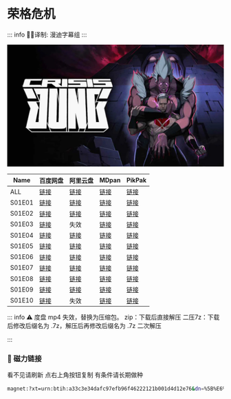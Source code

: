 # 荣格危机

::: info
✍🏻译制: 漫迪字幕组
:::

![81237030.jpg](81237030.jpg)

| Name | 百度网盘 | 阿里云盘 | MDpan | PikPak |
| --- | --- | --- | --- | --- |
| ALL |[链接](https://pan.baidu.com/s/1i_VIYTTZRFnnBb4VNPh3-w?pwd=0ohw) |[链接](https://www.aliyundrive.com/s/SXfWPPQTZXP) |[链接](https://pan.mdsub.top/%E8%8D%A3%E6%A0%BC%E5%8D%B1%E6%9C%BA) |[链接](https://mypikpak.com/s/VNmWW8bb3B76V4ftam7MndCJo1) |
| S01E01 |[链接](https://pan.baidu.com/s/1m8p8dNRd9jHSd-AKbsm5-w?pwd=dozh) |[链接](https://www.aliyundrive.com/s/SXfWPPQTZXP) |[链接](https://pan.mdsub.top/%E8%8D%A3%E6%A0%BC%E5%8D%B1%E6%9C%BA) |[链接](https://mypikpak.com/s/VNmWW8bb3B76V4ftam7MndCJo1) |
| S01E02 |[链接](https://pan.baidu.com/s/1eKrb9-4PwlUnwKOj-Tj_cA?pwd=mn8i) |[链接](https://www.aliyundrive.com/s/SXfWPPQTZXP) |[链接](https://pan.mdsub.top/%E8%8D%A3%E6%A0%BC%E5%8D%B1%E6%9C%BA) |[链接](https://mypikpak.com/s/VNmWW8bb3B76V4ftam7MndCJo1) |
| S01E03 |[链接](https://pan.baidu.com/s/1zb5I_LhdtA9jvxv60a1lzw?pwd=u1ch) | 失效 |[链接](https://pan.mdsub.top/%E8%8D%A3%E6%A0%BC%E5%8D%B1%E6%9C%BA) |[链接](https://mypikpak.com/s/VNmWW8bb3B76V4ftam7MndCJo1) |
| S01E04 |[链接](https://pan.baidu.com/s/1DECKkXLbWfkocRISIrYoFQ?pwd=5ov2) |[链接](https://www.aliyundrive.com/s/SXfWPPQTZXP) |[链接](https://pan.mdsub.top/%E8%8D%A3%E6%A0%BC%E5%8D%B1%E6%9C%BA) |[链接](https://mypikpak.com/s/VNmWW8bb3B76V4ftam7MndCJo1) |
| S01E05 |[链接](https://pan.baidu.com/s/1kSb2UtGJ87NH2MaFwofGMw?pwd=qtq4) |[链接](https://www.aliyundrive.com/s/SXfWPPQTZXP) |[链接](https://pan.mdsub.top/%E8%8D%A3%E6%A0%BC%E5%8D%B1%E6%9C%BA) |[链接](https://mypikpak.com/s/VNmWW8bb3B76V4ftam7MndCJo1) |
| S01E06 |[链接](https://pan.baidu.com/s/1ANdjIp4foiAyu_Wqd_7rZw?pwd=g0mn) |[链接](https://www.aliyundrive.com/s/SXfWPPQTZXP) |[链接](https://pan.mdsub.top/%E8%8D%A3%E6%A0%BC%E5%8D%B1%E6%9C%BA) |[链接](https://mypikpak.com/s/VNmWW8bb3B76V4ftam7MndCJo1) |
| S01E07 |[链接](https://pan.baidu.com/s/1-iIm0UkUZ2mTeok3I0TkZA?pwd=92cm) |[链接](https://www.aliyundrive.com/s/SXfWPPQTZXP) |[链接](https://pan.mdsub.top/%E8%8D%A3%E6%A0%BC%E5%8D%B1%E6%9C%BA) |[链接](https://mypikpak.com/s/VNmWW8bb3B76V4ftam7MndCJo1) |
| S01E08 |[链接](https://pan.baidu.com/s/1fqYb1-ztfN5We81MtdA5dA?pwd=u2qz) |[链接](https://www.aliyundrive.com/s/SXfWPPQTZXP) |[链接](https://pan.mdsub.top/%E8%8D%A3%E6%A0%BC%E5%8D%B1%E6%9C%BA) |[链接](https://mypikpak.com/s/VNmWW8bb3B76V4ftam7MndCJo1) |
| S01E09 |[链接](https://pan.baidu.com/s/1oSM8-LkRZZgj-iaG4hHAgw?pwd=c2k8) |[链接](https://www.aliyundrive.com/s/SXfWPPQTZXP) |[链接](https://pan.mdsub.top/%E8%8D%A3%E6%A0%BC%E5%8D%B1%E6%9C%BA) |[链接](https://mypikpak.com/s/VNmWW8bb3B76V4ftam7MndCJo1) |
| S01E10 |[链接](https://pan.baidu.com/s/1OgPBxyBRU_8hPuHi2uC0kA?pwd=0bev) | 失效 |[链接](https://pan.mdsub.top/%E8%8D%A3%E6%A0%BC%E5%8D%B1%E6%9C%BA) |[链接](https://mypikpak.com/s/VNmWW8bb3B76V4ftam7MndCJo1) |

::: info
⚠️ 度盘 mp4 失效，替换为压缩包。
zip：下载后直接解压
二压7z：下载后修改后缀名为 .7z，解压后再修改后缀名为 .7z 二次解压

:::

### 🧲 磁力链接

看不见请刷新 点右上角按钮复制 有条件请长期做种

```bash
magnet:?xt=urn:btih:a33c3e34dafc97efb96f46222121b001d4d12e76&dn=%5B%E6%BC%AB%E8%BF%AAMDsub%5D.%E8%8D%A3%E6%A0%BC%E5%8D%B1%E6%9C%BA.Crisis.Jung.S01.1080p.%E5%8F%8C%E8%AF%AD%E5%AD%97%E5%B9%95&tr=http%3A%2F%2F1337.abcvg.info%3A80%2Fannounce&tr=https%3A%2F%2F1337.abcvg.info%3A443%2Fannounce&tr=http%3A%2F%2Fbt.okmp3.ru%3A2710%2Fannounce&tr=http%3A%2F%2Fbvarf.tracker.sh%3A2086%2Fannounce&tr=http%3A%2F%2Fnyaa.tracker.wf%3A7777%2Fannounce&tr=http%3A%2F%2Fopen.acgnxtracker.com%3A80%2Fannounce&tr=http%3A%2F%2Fshare.camoe.cn%3A8080%2Fannounce&tr=http%3A%2F%2Ft.nyaatracker.com%3A80%2Fannounce&tr=http%3A%2F%2Ftorrentsmd.com%3A8080%2Fannounce&tr=http%3A%2F%2Ftracker.bt4g.com%3A2095%2Fannounce&tr=http%3A%2F%2Ftracker.electro-torrent.pl%3A80%2Fannounce&tr=http%3A%2F%2Ftracker.files.fm%3A6969%2Fannounce&tr=http%3A%2F%2Ftracker.gbitt.info%3A80%2Fannounce&tr=https%3A%2F%2Ftracker.gbitt.info%3A443%2Fannounce&tr=http%3A%2F%2Ftracker.ipv6tracker.org%3A80%2Fannounce&tr=http%3A%2F%2Ftracker.ipv6tracker.ru%3A80%2Fannounce&tr=http%3A%2F%2Ftracker.nartlof.com.br%3A6969%2Fannounce&tr=http%3A%2F%2Ftracker.renfei.net%3A8080%2Fannounce&tr=http%3A%2F%2Ftracker.tfile.co%3A80%2Fannounce&tr=http%3A%2F%2Fv6-tracker.0g.cx%3A6969%2Fannounce&tr=http%3A%2F%2Fwww.all4nothin.net%3A80%2Fannounce.php&tr=http%3A%2F%2Fwww.wareztorrent.com%3A80%2Fannounce&tr=https%3A%2F%2Ft1.hloli.org%3A443%2Fannounce&tr=https%3A%2F%2Ftr.burnabyhighstar.com%3A443%2Fannounce&tr=https%3A%2F%2Ftracker.kuroy.me%3A443%2Fannounce&tr=https%3A%2F%2Ftracker.lilithraws.cf%3A443%2Fannounce&tr=https%3A%2F%2Ftracker.lilithraws.org%3A443%2Fannounce&tr=https%3A%2F%2Ftracker.loligirl.cn%3A443%2Fannounce&tr=https%3A%2F%2Ftracker.tamersunion.org%3A443%2Fannounce&tr=https%3A%2F%2Ftracker.yemekyedim.com%3A443%2Fannounce&tr=https%3A%2F%2Ftracker1.520.jp%3A443%2Fannounce&tr=https%3A%2F%2Ftrackers.mlsub.net%3A443%2Fannounce&tr=https%3A%2F%2Fwww.peckservers.com%3A9443%2Fannounce&tr=udp%3A%2F%2Fapi.alarmasqueretaro.com%3A3074%2Fannounce&tr=udp%3A%2F%2Fd40969.acod.regrucolo.ru%3A6969%2Fannounce&tr=udp%3A%2F%2Fec2-18-191-163-220.us-east-2.compute.amazonaws.com%3A6969%2Fannounce&tr=udp%3A%2F%2Fepider.me%3A6969%2Fannounce&tr=udp%3A%2F%2Fexodus.desync.com%3A6969%2Fannounce&tr=udp%3A%2F%2Fipv6.fuuuuuck.com%3A6969%2Fannounce&tr=udp%3A%2F%2Fisk.richardsw.club%3A6969%2Fannounce&tr=udp%3A%2F%2Fmoonburrow.club%3A6969%2Fannounce&tr=udp%3A%2F%2Fmovies.zsw.ca%3A6969%2Fannounce&tr=udp%3A%2F%2Fns1.monolithindustries.com%3A6969%2Fannounce&tr=udp%3A%2F%2Fodd-hd.fr%3A6969%2Fannounce&tr=udp%3A%2F%2Foh.fuuuuuck.com%3A6969%2Fannounce&tr=udp%3A%2F%2Fopen.demonii.com%3A1337%2Fannounce&tr=udp%3A%2F%2Fopen.free-tracker.ga%3A6969%2Fannounce&tr=udp%3A%2F%2Fopen.stealth.si%3A80%2Fannounce&tr=udp%3A%2F%2Fopen.tracker.ink%3A6969%2Fannounce&tr=udp%3A%2F%2Fopen.u-p.pw%3A6969%2Fannounce&tr=udp%3A%2F%2Fopentor.org%3A2710%2Fannounce&tr=udp%3A%2F%2Fopentracker.io%3A6969%2Fannounce&tr=udp%3A%2F%2Fp4p.arenabg.com%3A1337%2Fannounce&tr=udp%3A%2F%2Fretracker.lanta.me%3A2710%2Fannounce&tr=udp%3A%2F%2Fretracker01-msk-virt.corbina.net%3A80%2Fannounce&tr=udp%3A%2F%2Fsabross.xyz%3A6969%2Fannounce&tr=udp%3A%2F%2Fthetracker.org%3A80%2Fannounce&tr=udp%3A%2F%2Fthouvenin.cloud%3A6969%2Fannounce&tr=udp%3A%2F%2Ftk1.trackerservers.com%3A8080%2Fannounce&tr=udp%3A%2F%2Ftracker-udp.gbitt.info%3A80%2Fannounce&tr=udp%3A%2F%2Ftracker.0x7c0.com%3A6969%2Fannounce&tr=udp%3A%2F%2Ftracker.cyberia.is%3A6969%2Fannounce&tr=udp%3A%2F%2Ftracker.dler.com%3A6969%2Fannounce&tr=udp%3A%2F%2Ftracker.doko.moe%3A6969%2Fannounce&tr=udp%3A%2F%2Ftracker.edkj.club%3A6969%2Fannounce&tr=udp%3A%2F%2Ftracker.fnix.net%3A6969%2Fannounce&tr=udp%3A%2F%2Ftracker.mirrorbay.org%3A6969%2Fannounce&tr=udp%3A%2F%2Ftracker.openbittorrent.com%3A6969%2Fannounce&tr=udp%3A%2F%2Ftracker.opentrackr.org%3A1337%2Fannounce&tr=udp%3A%2F%2Ftracker.skynetcloud.site%3A6969%2Fannounce&tr=udp%3A%2F%2Ftracker.skyts.net%3A6969%2Fannounce&tr=udp%3A%2F%2Ftracker.srv00.com%3A6969%2Fannounce&tr=udp%3A%2F%2Ftracker.t-rb.org%3A6969%2Fannounce&tr=udp%3A%2F%2Ftracker.theoks.net%3A6969%2Fannounce&tr=udp%3A%2F%2Ftracker.therarbg.com%3A6969%2Fannounce&tr=udp%3A%2F%2Ftracker.torrent.eu.org%3A451%2Fannounce&tr=udp%3A%2F%2Ftracker.torrust-demo.com%3A6969%2Fannounce&tr=udp%3A%2F%2Ftracker.tryhackx.org%3A6969%2Fannounce&tr=udp%3A%2F%2Ftracker1.bt.moack.co.kr%3A80%2Fannounce&tr=udp%3A%2F%2Ftracker2.dler.com%3A80%2Fannounce&tr=udp%3A%2F%2Ftracker3.itzmx.com%3A6961%2Fannounce&tr=udp%3A%2F%2Fttk2.nbaonlineservice.com%3A6969%2Fannounce&tr=udp%3A%2F%2Fu4.trakx.crim.ist%3A1337%2Fannounce&tr=udp%3A%2F%2Fu6.trakx.crim.ist%3A1337%2Fannounce&tr=udp%3A%2F%2Fuploads.gamecoast.net%3A6969%2Fannounce&tr=udp%3A%2F%2Fwepzone.net%3A6969%2Fannounce&tr=udp%3A%2F%2Fwww.torrent.eu.org%3A451%2Fannounce&tr=udp%3A%2F%2Fy.paranoid.agency%3A6969%2Fannounce&tr=udp%3A%2F%2Fyahor.of.by%3A6969%2Fannounce
```